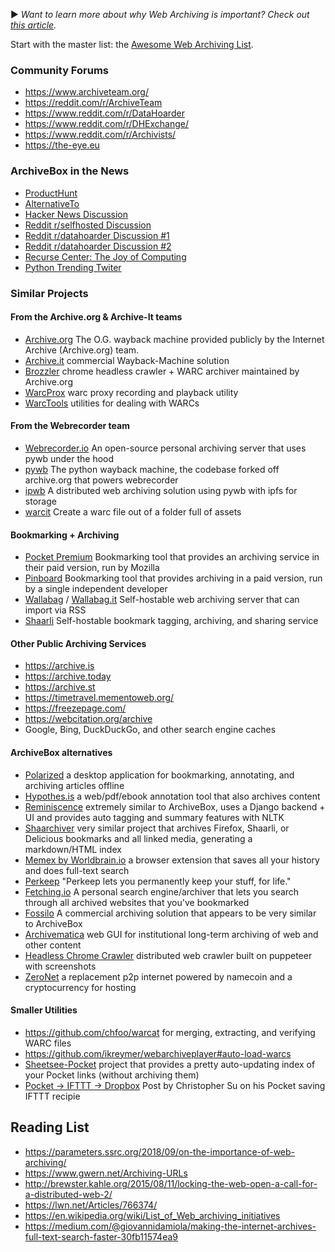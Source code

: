 ▶️ *Want to learn more about why Web Archiving is important? Check out [this article](https://parameters.ssrc.org/2018/09/on-the-importance-of-web-archiving/).*

Start with the master list: the [Awesome Web Archiving List](https://github.com/iipc/awesome-web-archiving).

### Community Forums

 - https://www.archiveteam.org/
 - https://reddit.com/r/ArchiveTeam
 - https://www.reddit.com/r/DataHoarder
 - https://www.reddit.com/r/DHExchange/
 - https://www.reddit.com/r/Archivists/
 - https://the-eye.eu

### ArchiveBox in the News

 - [ProductHunt](https://www.producthunt.com/posts/archivebox)
 - [AlternativeTo](https://alternativeto.net/software/archivebox/)
 - [Hacker News Discussion](https://news.ycombinator.com/item?id=14272133)
 - [Reddit r/selfhosted Discussion](https://www.reddit.com/r/selfhosted/comments/69eoi3/pocket_stream_archive_your_own_personal_wayback/)
 - [Reddit r/datahoarder Discussion #1](https://www.reddit.com/r/DataHoarder/comments/69e6i9/archive_a_browseable_copy_of_your_saved_pocket/)
 - [Reddit r/datahoarder Discussion #2](https://www.reddit.com/r/DataHoarder/comments/6kepv6/bookmarkarchiver_now_supports_archiving_all_major/)
 - [Recurse Center: The Joy of Computing](https://joy.recurse.com/posts/26-bookmark-archiver-your-own-self-hosted-way-back-machine)
 - [Python Trending Twiter](https://twitter.com/pythontrending/status/1092492387182628865)

### Similar Projects

#### From the Archive.org & Archive-It teams
 - [Archive.org](https://archive.org) The O.G. wayback machine provided publicly by the Internet Archive (Archive.org) team.
 - [Archive.it](https://archive-it.org) commercial Wayback-Machine solution
 - [Brozzler](https://github.com/internetarchive/brozzler) chrome headless crawler + WARC archiver maintained by Archive.org
 - [WarcProx](https://github.com/internetarchive/warcprox) warc proxy recording and playback utility
 - [WarcTools](https://github.com/internetarchive/warctools) utilities for dealing with WARCs

#### From the Webrecorder team
 - [Webrecorder.io](https://webrecorder.io/) An open-source personal archiving server that uses pywb under the hood
 - [pywb](https://github.com/webrecorder/pywb) The python wayback machine, the codebase forked off archive.org that powers webrecorder
 - [ipwb](https://github.com/oduwsdl/ipwb) A distributed web archiving solution using pywb with ipfs for storage
 - [warcit](https://github.com/webrecorder/warcit) Create a warc file out of a folder full of assets

#### Bookmarking + Archiving
 - [Pocket Premium](https://getpocket.com) Bookmarking tool that provides an archiving service in their paid version, run by Mozilla
 - [Pinboard](https://pinboard.in) Bookmarking tool that provides archiving in a paid version, run by a single independent developer
 - [Wallabag](https://wallabag.org) / [Wallabag.it](https://wallabag.it) Self-hostable web archiving server that can import via RSS
 - [Shaarli](https://github.com/shaarli/Shaarli) Self-hostable bookmark tagging, archiving, and sharing service

#### Other Public Archiving Services
 - https://archive.is
 - https://archive.today
 - https://archive.st
 - https://timetravel.mementoweb.org/
 - https://freezepage.com/
 - https://webcitation.org/archive
 - Google, Bing, DuckDuckGo, and other search engine caches

#### ArchiveBox alternatives

 - [Polarized](https://getpolarized.io/) a desktop application for bookmarking, annotating, and archiving articles offline
 - [Hypothes.is](https://web.hypothes.is/) a web/pdf/ebook annotation tool that also archives content
 - [Reminiscence](https://github.com/kanishka-linux/reminiscence/) extremely similar to ArchiveBox, uses a Django backend + UI and provides auto tagging and summary features with NLTK
 - [Shaarchiver](https://github.com/nodiscc/shaarchiver) very similar project that archives Firefox, Shaarli, or Delicious bookmarks and all linked media, generating a markdown/HTML index
 - [Memex by Worldbrain.io](https://github.com/WorldBrain/Memex) a browser extension that saves all your history and does full-text search
 - [Perkeep](https://perkeep.org/) "Perkeep lets you permanently keep your stuff, for life."
 - [Fetching.io](http://fetching.io/) A personal search engine/archiver that lets you search through all archived websites that you've bookmarked
 - [Fossilo](https://www.fossilo.com/) A commercial archiving solution that appears to be very similar to ArchiveBox
 - [Archivematica](https://github.com/artefactual/archivematica) web GUI for institutional long-term archiving of web and other content
 - [Headless Chrome Crawler](https://github.com/yujiosaka/headless-chrome-crawler) distributed web crawler built on puppeteer with screenshots
 - [ZeroNet](https://github.com/HelloZeroNet/ZeroNet) a replacement p2p internet powered by namecoin and a cryptocurrency for hosting

#### Smaller Utilities

 - https://github.com/chfoo/warcat for merging, extracting, and verifying WARC files
 - https://github.com/ikreymer/webarchiveplayer#auto-load-warcs
 - [Sheetsee-Pocket](http://jlord.us/sheetsee-pocket/) project that provides a pretty auto-updating index of your Pocket links (without archiving them)
 - [Pocket -> IFTTT -> Dropbox](https://christopher.su/2013/saving-pocket-links-file-day-dropbox-ifttt-launchd/) Post by Christopher Su on his Pocket saving IFTTT recipie

## Reading List

 - https://parameters.ssrc.org/2018/09/on-the-importance-of-web-archiving/
 - https://www.gwern.net/Archiving-URLs
 - http://brewster.kahle.org/2015/08/11/locking-the-web-open-a-call-for-a-distributed-web-2/
 - https://lwn.net/Articles/766374/
 - https://en.wikipedia.org/wiki/List_of_Web_archiving_initiatives
 - https://medium.com/@giovannidamiola/making-the-internet-archives-full-text-search-faster-30fb11574ea9